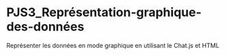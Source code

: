# PJS3_Représentation-graphique-des-données
 Représenter les données en mode graphique en utilisant le Chat.js et HTML
